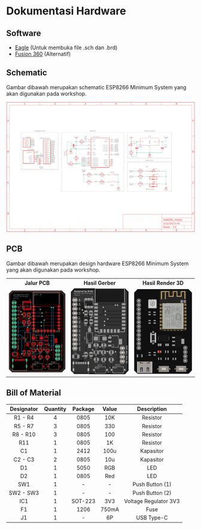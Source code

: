 # **Dokumentasi Hardware**

## Software

- [Eagle](https://www.autodesk.com/products/eagle/overview) (Untuk membuka file .sch dan .brd)
- [Fusion 360](https://www.autodesk.com/products/fusion-360/overview) (Alternatif)

## Schematic

Gambar dibawah merupakan schematic ESP8266 Minimum System yang akan digunakan pada workshop.

![Schematic](../images/schematic.png)

## PCB

Gambar dibawah merupakan design hardware ESP8266 Minimum System yang akan digunakan pada workshop.

<table>
    <tr>
        <th>Jalur PCB</th>
        <th>Hasil Gerber</th>
        <th>Hasil Render 3D</th>
    </tr>
    <tr>
        <td><img src="../images/PCB_Routing.png" width="200px"></td>
        <td><img src="../images/PCB_Gerber.png" width="200px"></td>
        <td><img src="../images/PCB_Komponen.png" width="200px"></td>
    </tr>
</table>

## Bill of Material

| Designator | Quantity | Package | Value |      Description      |
| :--------: | :------: | :-----: | :---: | :-------------------: |
|  R1 - R4   |    4     |  0805   |  10K  |       Resistor        |
|  R5 - R7   |    3     |  0805   |  330  |       Resistor        |
|  R8 - R10  |    3     |  0805   |  100  |       Resistor        |
|    R11     |    1     |  0805   |  1K   |       Resistor        |
|     C1     |    1     |  2412   | 100u  |       Kapasitor       |
|  C2 - C3   |    2     |  0805   |  10u  |       Kapasitor       |
|     D1     |    1     |  5050   |  RGB  |          LED          |
|     D2     |    1     |  0805   |  Red  |          LED          |
|    SW1     |    1     |    -    |   -   |    Push Button (1)    |
| SW2 - SW3  |    1     |    -    |   -   |    Push Button (2)    |
|    IC1     |    1     | SOT-223 |  3V3  | Voltage Regulator 3V3 |
|     F1     |    1     |  1206   | 750mA |         Fuse          |
|     J1     |    1     |    -    |  6P   |      USB Type-C       |
